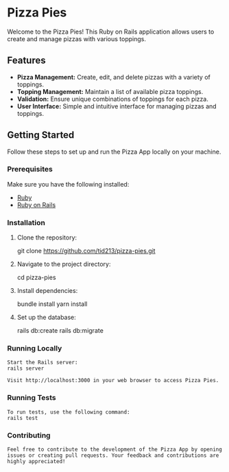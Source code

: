 # Pizza Pies

Welcome to the Pizza Pies! This Ruby on Rails application allows users to create and manage pizzas with various toppings.

## Features

- **Pizza Management:** Create, edit, and delete pizzas with a variety of toppings.
- **Topping Management:** Maintain a list of available pizza toppings.
- **Validation:** Ensure unique combinations of toppings for each pizza.
- **User Interface:** Simple and intuitive interface for managing pizzas and toppings.

## Getting Started

Follow these steps to set up and run the Pizza App locally on your machine.

### Prerequisites

Make sure you have the following installed:

- [Ruby](https://www.ruby-lang.org/)
- [Ruby on Rails](https://rubyonrails.org/)

### Installation

1. Clone the repository:

   git clone https://github.com/tid213/pizza-pies.git

2. Navigate to the project directory:

    cd pizza-pies

3. Install dependencies:

    bundle install
    yarn install

4. Set up the database:

    rails db:create
    rails db:migrate

### Running Locally

    Start the Rails server:
    rails server

    Visit http://localhost:3000 in your web browser to access Pizza Pies.

### Running Tests

    To run tests, use the following command:
    rails test

### Contributing

    Feel free to contribute to the development of the Pizza App by opening issues or creating pull requests. Your feedback and contributions are highly appreciated!